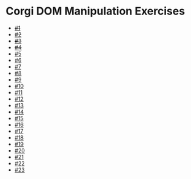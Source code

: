 # Corgi DOM Manipulation Exercises

* ~~[#1](exercises/1)~~
* ~~[#2](exercises/2)~~
* ~~[#3](exercises/3)~~
* ~~[#4](exercises/4)~~
* [#5](exercises/5)
* [#6](exercises/6)
* [#7](exercises/7)
* [#8](exercises/8)
* [#9](exercises/9)
* [#10](exercises/10)
* [#11](exercises/11)
* [#12](exercises/12)
* [#13](exercises/13)
* [#14](exercises/14)
* [#15](exercises/15)
* [#16](exercises/16)
* [#17](exercises/17)
* [#18](exercises/18)
* [#19](exercises/19)
* [#20](exercises/20)
* [#21](exercises/21)
* [#22](exercises/22)
* [#23](exercises/23)
